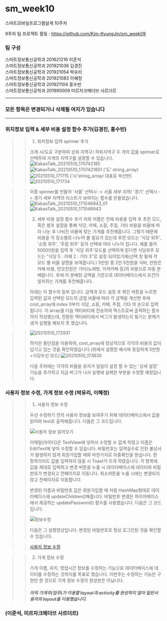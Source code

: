 # sm_week10
스마트모바일프로그램설계 10주차

9주차 팀 프로젝트 활동 : https://github.com/Kim-KyungJin/sm_week09

### 팀 구성   
스마트정보통신공학과 201621216 이준석   
스마트정보통신공학과 201921036 김경진   
스마트정보통신공학과 201921054 박유리   
스마트정보통신공학과 201921083 이혜정   
스마트정보통신공학과 201921104 홍수빈    
스마트정보통신공학과 201990009 미르자크메더브 사르더르    

   ***   
### 모든 항목은 변경되거나 삭제될 여지가 있습니다   
   ***   
   
   
### 위치정보 입력 & 세부 비용 설정 함수 추가(김경진, 홍수빈)   
>
>>1. 위치정보 입력 spinner 추가
>>
>>크게 시/도로 구분하여 상위 지역구/ 하위지역구 두 개의 값을 spinner로 선택하여 가게의 지역구를 설정할 수 있습니다.
>>![KakaoTalk_20210510_170742185](https://user-images.githubusercontent.com/76034369/117631083-d889b600-b1b6-11eb-8d24-6494fda7eaf5.jpg)
>>![KakaoTalk_20210510_1707421851](https://user-images.githubusercontent.com/76034369/117631086-d9224c80-b1b6-11eb-8661-fd82393b6641.jpg)
>>('도' string_array)![20210510_171715](https://user-images.githubusercontent.com/76034369/117628029-ab87d400-b1b3-11eb-96b1-f05c0be34784.png)
>>('시'string_array/ 대표로 부산만)![20210510_171734](https://user-images.githubusercontent.com/76034369/117628219-de31cc80-b1b3-11eb-937d-a4a940593f6c.png)

>>
>>
>> 이중 spinner를 만들어 '서울' 선택시 -> 서울 세부 지역/ '경기' 선택시 -> 경기 세부 지역의 리스트가 보여지는 함수를 만들었습니다.
>> ![KakaoTalk_20210510_171046943_01](https://user-images.githubusercontent.com/76034369/117628336-fdc8f500-b1b3-11eb-8c7b-90cdace4d1c6.jpg)
>>![KakaoTalk_20210510_171046943](https://user-images.githubusercontent.com/76034369/117628342-fefa2200-b1b3-11eb-8356-4c666eef5063.jpg)
>>
>>
>>2. 세부 비용 설정 함수 추가
>>저희 어플은 전체 비용을 입력 후 추천 모드, 혹은 셑프 설정을 통해 식당, 카페, 쇼핑, 주점, 기타 비용을 비율에 따라 나눈 후 나눠진 비율에 맞는 가게를 추천해줍니다. 
>>그렇기 때문에 비용을 각 장소별로 나누어 줄 필요가 있는데 추천 모드는 '식당 위주', '쇼핑 위주', '주점 위주' 등의 선택에 따라 나누어 집니다.
>>예를 들어 50000원을 입력 후 '식당 위주'모드를 선택하게 된다면 식당위주 모드는 "식당 5 : 카페 2 : 기타 3"로 설정 되어있기에(선택 창 밑에 각 모드 별 비율 설명을 보여줍니다.) 5만원 중 2만 5천원을 식비, 만원은 카페 비용, 만오천원은 기타(노래방, 이색카페 등)의 비용으로 자동 분배됩니다.
>>후에 이 분배된 금액을 기준으로 데이터베이스에서 조건이 일치하는 가게를 추천해줍니다.
>>
>>아래는 이 함수의 일부 입니다.
>>금액과 모드 설정 후 확인 버튼을 누르면 입력된 값과 선택된 모드의 금앱 비율에 따라 각 금액을 계산한 후에 cost_array에 index 0부터 식당, 쇼핑, 카페, 주점, 기타 의 순으로 입력됩니다.
>>이 array를 다음 엑티비티에 전송하여 텍스트로써 출력하는 함수까지 작성했는데, 전환된 엑티비티에서 버그가 발생하는지 튕기는 문제가 생겨 실행을 해보지 못 했습니다.

>>![20210510_172931](https://user-images.githubusercontent.com/76034369/117629630-51880e00-b1b5-11eb-8c8c-c698ea47a1bf.png)
>>
>>하지만 중단점을 이용하여, cost_array에 정상적으로 각각의 비용의 값이 담기고 있는 것을 확인하였습니다.(위에서 설명한 예시와 동일하게 5만원+식당우선 모드)
>>![20210510_173830](https://user-images.githubusercontent.com/76034369/117630855-9496b100-b1b6-11eb-9a8a-fb7bc87e116e.png)
>>
>>다음 주차에는 각각의 비율을 유저가 일일이 설정 할 수 있는 '상세 설정' 기능을 추가하고 지금 버그가 나서 실행에 실패한 부분을 수정할 예정입니다. 



### 사용자 정보 수정, 가게 정보 수정 (박유리, 이혜정)   
>
>> 1. 사용자 정보 수정
>> 
>> 우선 수정하기 전의 사용자 정보를 보여주기 위해 데이터베이스에서 값을 읽어와 text로 출력해줍니다.
>> 다음은 그 코드입니다.
>> 
>>![사용자 정보 읽어오기](https://user-images.githubusercontent.com/79883808/117540803-d7884580-b04b-11eb-8666-42d3c22872dd.PNG)
>>
>> 이메일(아이디)은 TextView에 넣어서 수정할 수 없게 하였고 이름은 EditText에 넣어 수정할 수 있습니다.
>> 비밀번호는 입력실수로 인한 불상사가 발생하지 않게 회원가입할 때와 마찬가지로 이중확인을 받습니다.
>> 한 항목이라도 값을 입력하지 않을 시 Toast가 뜨게 하였습니다.
>> 각 항목에 값을 제대로 입력하고 변경 버튼을 누를 시 데이터베이스에 데이터와 비밀번호가 변경되고 전페이지로 이동니다.
>> 취소버튼을 누를 시에는 변경되지 않고 전페이지로 이동합니다.
>>
>> 변경된 이름과 비밀번호 값은 회원가입할 때 처럼 HashMap형태로 데이터베이스에 updateChildren()해줍니다.
>> 비밀번호 변경은 파이어베이스에서 제공하는 updatePassword() 함수를 사용했습니다.
>> 다음은 그 코드입니다.
>> 
>>![정보수정](https://user-images.githubusercontent.com/79883808/117541668-d6591780-b04f-11eb-9d6b-2cfee23717de.PNG) 
>>
>> 다음은 그 실행영상입니다.
>> 변경된 비밀번호로 정상 로그인된 것을 확인할 수 있습니다.

>>[사용자 정보 수정](https://user-images.githubusercontent.com/79883808/117540396-30ef7500-b04a-11eb-9436-ee0933aa4f34.mp4)

>> 2. 가게 정보 수정   
>> 
>> 가게 이름, 위치, 영업시간 정보를 수정하는 기능으로 데이터베이스에 데이터를 수정하는 것까지를 목표로 했습니다.
>> 이번주는 수정하는 기능만 구현만 한 것으로 가게 정보 수정의 완성본은 아닙니다.
>> 
>> #### *아직 가게주(업주)가 이용할 layout과 activity를 완성하지 않아 일반사용자의 layout을 이용했습니다.*

### (이준석, 미르자크메더브 사르더르)   
